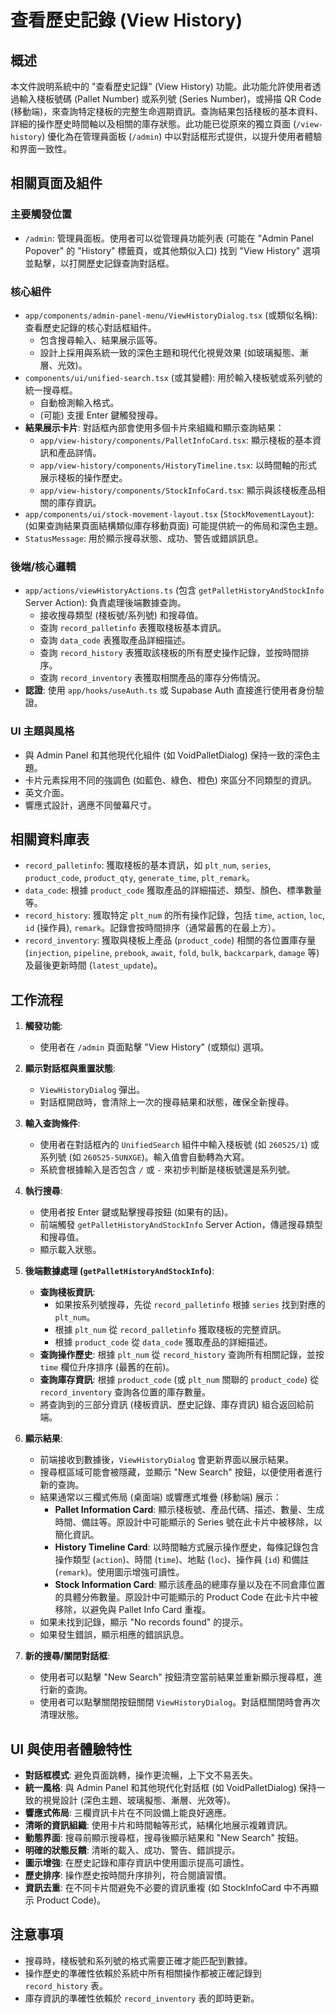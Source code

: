 # 查看歷史記錄 (View History)

## 概述

本文件說明系統中的 "查看歷史記錄" (View History) 功能。此功能允許使用者透過輸入棧板號碼 (Pallet Number) 或系列號 (Series Number)，或掃描 QR Code (移動端)，來查詢特定棧板的完整生命週期資訊。查詢結果包括棧板的基本資料、詳細的操作歷史時間軸以及相關的庫存狀態。此功能已從原來的獨立頁面 (`/view-history`) 優化為在管理員面板 (`/admin`) 中以對話框形式提供，以提升使用者體驗和界面一致性。

## 相關頁面及組件

### 主要觸發位置
- `/admin`: 管理員面板。使用者可以從管理員功能列表 (可能在 "Admin Panel Popover" 的 "History" 標籤頁，或其他類似入口) 找到 "View History" 選項並點擊，以打開歷史記錄查詢對話框。

### 核心組件
- `app/components/admin-panel-menu/ViewHistoryDialog.tsx` (或類似名稱): 查看歷史記錄的核心對話框組件。
    - 包含搜尋輸入、結果展示區等。
    - 設計上採用與系統一致的深色主題和現代化視覺效果 (如玻璃擬態、漸層、光效)。
- `components/ui/unified-search.tsx` (或其變體): 用於輸入棧板號或系列號的統一搜尋框。
    - 自動檢測輸入格式。
    - (可能) 支援 Enter 鍵觸發搜尋。
- **結果展示卡片**: 對話框內部會使用多個卡片來組織和顯示查詢結果：
    - `app/view-history/components/PalletInfoCard.tsx`: 顯示棧板的基本資訊和產品詳情。
    - `app/view-history/components/HistoryTimeline.tsx`: 以時間軸的形式展示棧板的操作歷史。
    - `app/view-history/components/StockInfoCard.tsx`: 顯示與該棧板產品相關的庫存資訊。
- `app/components/ui/stock-movement-layout.tsx` (`StockMovementLayout`): (如果查詢結果頁面結構類似庫存移動頁面) 可能提供統一的佈局和深色主題。
- `StatusMessage`: 用於顯示搜尋狀態、成功、警告或錯誤訊息。

### 後端/核心邏輯
- `app/actions/viewHistoryActions.ts` (包含 `getPalletHistoryAndStockInfo` Server Action): 負責處理後端數據查詢。
    - 接收搜尋類型 (棧板號/系列號) 和搜尋值。
    - 查詢 `record_palletinfo` 表獲取棧板基本資訊。
    - 查詢 `data_code` 表獲取產品詳細描述。
    - 查詢 `record_history` 表獲取該棧板的所有歷史操作記錄，並按時間排序。
    - 查詢 `record_inventory` 表獲取相關產品的庫存分佈情況。
- **認證**: 使用 `app/hooks/useAuth.ts` 或 Supabase Auth 直接進行使用者身份驗證。

### UI 主題與風格
- 與 Admin Panel 和其他現代化組件 (如 VoidPalletDialog) 保持一致的深色主題。
- 卡片元素採用不同的強調色 (如藍色、綠色、橙色) 來區分不同類型的資訊。
- 英文介面。
- 響應式設計，適應不同螢幕尺寸。

## 相關資料庫表

- `record_palletinfo`: 獲取棧板的基本資訊，如 `plt_num`, `series`, `product_code`, `product_qty`, `generate_time`, `plt_remark`。
- `data_code`: 根據 `product_code` 獲取產品的詳細描述、類型、顏色、標準數量等。
- `record_history`: 獲取特定 `plt_num` 的所有操作記錄，包括 `time`, `action`, `loc`, `id` (操作員), `remark`。記錄會按時間排序（通常最舊的在最上方）。
- `record_inventory`: 獲取與棧板上產品 (`product_code`) 相關的各位置庫存量 (`injection`, `pipeline`, `prebook`, `await`, `fold`, `bulk`, `backcarpark`, `damage` 等) 及最後更新時間 (`latest_update`)。

## 工作流程

1.  **觸發功能**:
    *   使用者在 `/admin` 頁面點擊 "View History" (或類似) 選項。

2.  **顯示對話框與重置狀態**:
    *   `ViewHistoryDialog` 彈出。
    *   對話框開啟時，會清除上一次的搜尋結果和狀態，確保全新搜尋。

3.  **輸入查詢條件**:
    *   使用者在對話框內的 `UnifiedSearch` 組件中輸入棧板號 (如 `260525/1`) 或系列號 (如 `260525-5UNXGE`)。輸入值會自動轉為大寫。
    *   系統會根據輸入是否包含 `/` 或 `-` 來初步判斷是棧板號還是系列號。

4.  **執行搜尋**:
    *   使用者按 Enter 鍵或點擊搜尋按鈕 (如果有的話)。
    *   前端觸發 `getPalletHistoryAndStockInfo` Server Action，傳遞搜尋類型和搜尋值。
    *   顯示載入狀態。

5.  **後端數據處理 (`getPalletHistoryAndStockInfo`)**:
    *   **查詢棧板資訊**:
        *   如果按系列號搜尋，先從 `record_palletinfo` 根據 `series` 找到對應的 `plt_num`。
        *   根據 `plt_num` 從 `record_palletinfo` 獲取棧板的完整資訊。
        *   根據 `product_code` 從 `data_code` 獲取產品的詳細描述。
    *   **查詢操作歷史**: 根據 `plt_num` 從 `record_history` 查詢所有相關記錄，並按 `time` 欄位升序排序 (最舊的在前)。
    *   **查詢庫存資訊**: 根據 `product_code` (或 `plt_num` 關聯的 `product_code`) 從 `record_inventory` 查詢各位置的庫存數量。
    *   將查詢到的三部分資訊 (棧板資訊、歷史記錄、庫存資訊) 組合返回給前端。

6.  **顯示結果**:
    *   前端接收到數據後，`ViewHistoryDialog` 會更新界面以展示結果。
    *   搜尋框區域可能會被隱藏，並顯示 "New Search" 按鈕，以便使用者進行新的查詢。
    *   結果通常以三欄式佈局 (桌面端) 或響應式堆疊 (移動端) 展示：
        *   **Pallet Information Card**: 顯示棧板號、產品代碼、描述、數量、生成時間、備註等。原設計中可能顯示的 Series 號在此卡片中被移除，以簡化資訊。
        *   **History Timeline Card**: 以時間軸方式展示操作歷史，每條記錄包含操作類型 (`action`)、時間 (`time`)、地點 (`loc`)、操作員 (`id`) 和備註 (`remark`)。使用圖示增強可讀性。
        *   **Stock Information Card**: 顯示該產品的總庫存量以及在不同倉庫位置的具體分佈數量。原設計中可能顯示的 Product Code 在此卡片中被移除，以避免與 Pallet Info Card 重複。
    *   如果未找到記錄，顯示 "No records found" 的提示。
    *   如果發生錯誤，顯示相應的錯誤訊息。

7.  **新的搜尋/關閉對話框**:
    *   使用者可以點擊 "New Search" 按鈕清空當前結果並重新顯示搜尋框，進行新的查詢。
    *   使用者可以點擊關閉按鈕關閉 `ViewHistoryDialog`。對話框關閉時會再次清理狀態。

## UI 與使用者體驗特性

-   **對話框模式**: 避免頁面跳轉，操作更流暢，上下文不易丟失。
-   **統一風格**: 與 Admin Panel 和其他現代化對話框 (如 VoidPalletDialog) 保持一致的視覺設計 (深色主題、玻璃擬態、漸層、光效等)。
-   **響應式佈局**: 三欄資訊卡片在不同設備上能良好適應。
-   **清晰的資訊組織**: 使用卡片和時間軸等形式，結構化地展示複雜資訊。
-   **動態界面**: 搜尋前顯示搜尋框，搜尋後顯示結果和 "New Search" 按鈕。
-   **明確的狀態反饋**: 清晰的載入、成功、警告、錯誤提示。
-   **圖示增強**: 在歷史記錄和庫存資訊中使用圖示提高可讀性。
-   **歷史排序**: 操作歷史按時間升序排列，符合閱讀習慣。
-   **資訊去重**: 在不同卡片間避免不必要的資訊重複 (如 StockInfoCard 中不再顯示 Product Code)。

## 注意事項

-   搜尋時，棧板號和系列號的格式需要正確才能匹配到數據。
-   操作歷史的準確性依賴於系統中所有相關操作都被正確記錄到 `record_history` 表。
-   庫存資訊的準確性依賴於 `record_inventory` 表的即時更新。 